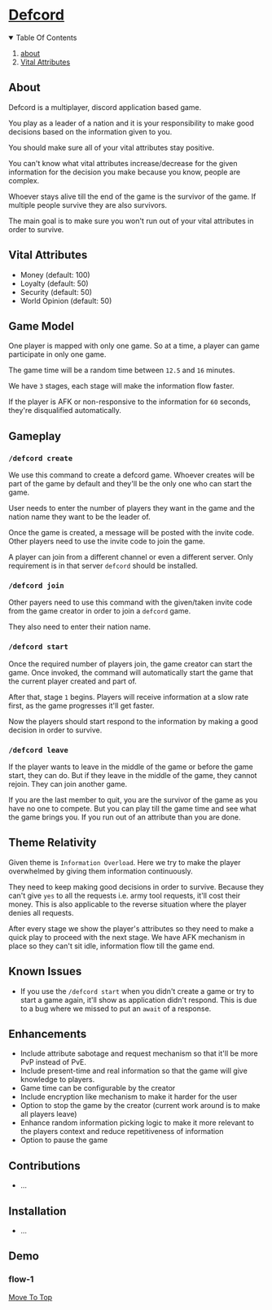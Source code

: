 # [Defcord](#)

<details open="open">
  <summary>Table Of Contents</summary>
  <ol>
    <li>
      <a href="#about">about</a>
    </li>
    <li>
      <a href="#vital-attributes">Vital Attributes</a>
    </li>
  </ol>
</details>

## About

Defcord is a multiplayer, discord application based game.

You play as a leader of a nation and it is your responsibility to make good decisions based on the information given to you.

You should make sure all of your vital attributes stay positive.

You can't know what vital attributes increase/decrease for the given information for the decision you make because you know, people are complex.

Whoever stays alive till the end of the game is the survivor of the game. If multiple people survive they are also survivors.

The main goal is to make sure you won't run out of your vital attributes in order to survive.

## Vital Attributes

- Money         (default: 100)
- Loyalty       (default: 50)
- Security      (default: 50)
- World Opinion (default: 50)

## Game Model

One player is mapped with only one game. So at a time, a player can game participate in only one game.

The game time will be a random time between `12.5` and `16` minutes.

We have `3` stages, each stage will make the information flow faster.

If the player is AFK or non-responsive to the information for `60` seconds, they're disqualified automatically.

## Gameplay

### `/defcord create`

We use this command to create a defcord game. Whoever creates will be part of the game by default and they'll be the only one who can start the game.

User needs to enter the number of players they want in the game and the nation name they want to be the leader of.

Once the game is created, a message will be posted with the invite code. Other players need to use the invite code to join the game.

A player can join from a different channel or even a different server. Only requirement is in that server `defcord` should be installed.

### `/defcord join`

Other payers need to use this command with the given/taken invite code from the game creator in order to join a `defcord` game.

They also need to enter their nation name.

### `/defcord start`

Once the required number of players join, the game creator can start the game. Once invoked, the command will automatically start the game that the current player created and part of.

After that, stage `1` begins. Players will receive information at a slow rate first, as the game progresses it'll get faster.

Now the players should start respond to the information by making a good decision in order to survive.

### `/defcord leave`

If the player wants to leave in the middle of the game or before the game start, they can do. But if they leave in the middle of the game, they cannot rejoin. They can join another game.

If you are the last member to quit, you are the survivor of the game as you have no one to compete. But you can play till the game time and see what the game brings you. If you run out of an attribute than you are done.

## Theme Relativity

Given theme is `Information Overload`. Here we try to make the player overwhelmed by giving them information continuously.

They need to keep making good decisions in order to survive. Because they can't give `yes` to all the requests i.e. army tool requests, it'll cost their money. This is also applicable to the reverse situation where the player denies all requests.

After every stage we show the player's attributes so they need to make a quick play to proceed with the next stage. We have AFK mechanism in place so they can't sit idle, information flow till the game end.

## Known Issues

- If you use the `/defcord start` when you didn't create a game or try to start a game again, it'll show as application didn't respond. This is due to a bug where we missed to put an `await` of a response.

## Enhancements

- Include attribute sabotage and request mechanism so that it'll be more PvP instead of PvE.
- Include present-time and real information so that the game will give knowledge to players.
- Game time can be configurable by the creator
- Include encryption like mechanism to make it harder for the user
- Option to stop the game by the creator (current work around is to make all players leave)
- Enhance random information picking logic to make it more relevant to the players context and reduce repetitiveness of information
- Option to pause the game

## Contributions
- ...

## Installation
- ...

## Demo

### flow-1
<!-- ![Example](./assets/example.gif) -->


[Move To Top](#defcord)
